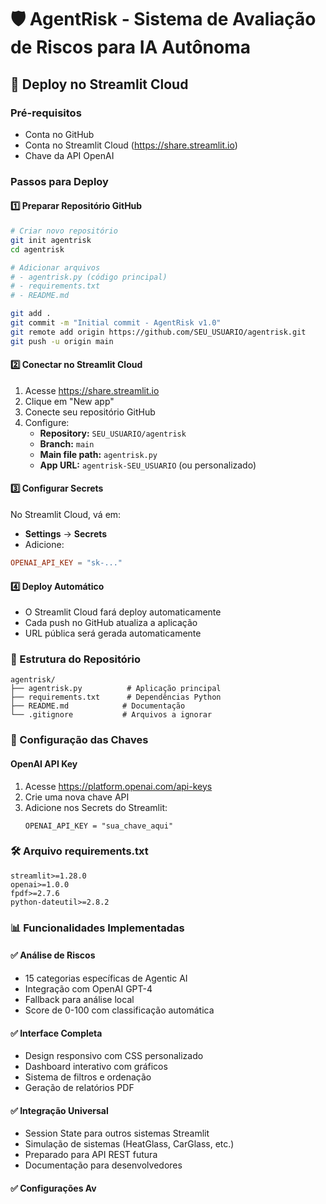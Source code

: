 # 🛡️ AgentRisk - Sistema de Avaliação de Riscos para IA Autônoma

## 🚀 Deploy no Streamlit Cloud

### Pré-requisitos
- Conta no GitHub
- Conta no Streamlit Cloud (https://share.streamlit.io)
- Chave da API OpenAI

### Passos para Deploy

#### 1️⃣ Preparar Repositório GitHub
```bash
# Criar novo repositório
git init agentrisk
cd agentrisk

# Adicionar arquivos
# - agentrisk.py (código principal)
# - requirements.txt
# - README.md

git add .
git commit -m "Initial commit - AgentRisk v1.0"
git remote add origin https://github.com/SEU_USUARIO/agentrisk.git
git push -u origin main
```

#### 2️⃣ Conectar no Streamlit Cloud
1. Acesse https://share.streamlit.io
2. Clique em "New app"
3. Conecte seu repositório GitHub
4. Configure:
   - **Repository:** `SEU_USUARIO/agentrisk`
   - **Branch:** `main`
   - **Main file path:** `agentrisk.py`
   - **App URL:** `agentrisk-SEU_USUARIO` (ou personalizado)

#### 3️⃣ Configurar Secrets
No Streamlit Cloud, vá em:
- **Settings** → **Secrets**
- Adicione:
```toml
OPENAI_API_KEY = "sk-..."
```

#### 4️⃣ Deploy Automático
- O Streamlit Cloud fará deploy automaticamente
- Cada push no GitHub atualiza a aplicação
- URL pública será gerada automaticamente

### 📁 Estrutura do Repositório
```
agentrisk/
├── agentrisk.py          # Aplicação principal
├── requirements.txt      # Dependências Python
├── README.md            # Documentação
└── .gitignore           # Arquivos a ignorar
```

### 🔑 Configuração das Chaves

#### OpenAI API Key
1. Acesse https://platform.openai.com/api-keys
2. Crie uma nova chave API
3. Adicione nos Secrets do Streamlit:
   ```
   OPENAI_API_KEY = "sua_chave_aqui"
   ```

### 🛠️ Arquivo requirements.txt
```
streamlit>=1.28.0
openai>=1.0.0
fpdf>=2.7.6
python-dateutil>=2.8.2
```

### 📊 Funcionalidades Implementadas

#### ✅ Análise de Riscos
- 15 categorias específicas de Agentic AI
- Integração com OpenAI GPT-4
- Fallback para análise local
- Score de 0-100 com classificação automática

#### ✅ Interface Completa
- Design responsivo com CSS personalizado
- Dashboard interativo com gráficos
- Sistema de filtros e ordenação
- Geração de relatórios PDF

#### ✅ Integração Universal
- Session State para outros sistemas Streamlit
- Simulação de sistemas (HeatGlass, CarGlass, etc.)
- Preparado para API REST futura
- Documentação para desenvolvedores

#### ✅ Configurações Av
